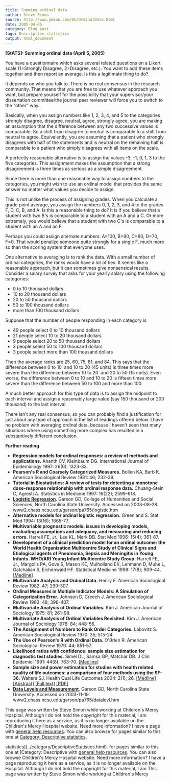 ```yaml
---
title: Summing ordinal data
author: Steve Simon
source: http://www.pmean.com/05/OrdinalData.html
date: 2005-04-05
category: Blog post
tags: Descriptive statistics
output: html_document
---
```

**[StATS]: Summing ordinal data (April 5, 2005)**

You have a questionnaire which asks several related questions on a
Likert scale (1=Strongly Disagree, 2=Disagree, etc.). You want to add
these items together and then report an average. Is this a legitimate
thing to do?

It depends on who you talk to. There is no real consensus in the
research community. That means that you are free to use whatever
approach you want, but prepare yourself for the possibility that your
supervisor/your dissertation committee/the journal peer reviewer will
force you to switch to the \"other\" way.

Basically, when you assign numbers like 1, 2, 3, 4, and 5 to the
categories strongly disagree, disagree, neutral, agree, strongly agree,
you are making an assumption that the difference between any two
successive values is comparable. So a shift from disagree to neutral is
comparable to a shift from neutral to agree. Equivalently, you are
assuming that a patient who strongly disagrees with half of the
statements and is neutral on the remaining half is comparable to a
patient who simply disagrees with all items on the scale.

A perfectly reasonable alternative is to assign the values -3, -1, 0, 1,
3 to the five categories. This assignment makes the assumption that a
strong disagreement is three times as serious as a simple disagreement.

Since there is more than one reasonable way to assign numbers to the
categories, you might wish to use an ordinal model that provides the
same answer no matter what values you decide to assign.

This is not unlike the process of assigning grades. When you calculate a
grade point average, you assign the numbers 0, 1, 2, 3, and 4 to the
grades F, D, C, B, and A. Is this a reasonable thing to do? It is if you
believe that a student with two B\'s is comparable to a student with an
A and a C. Or more extremely, you would believe that a student with two
C\'s is comparable to a student with an A and an F.

Perhaps you could assign alternate numbers: A=100, B=90, C=80, D=70,
F=0. That would penalize someone quite strongly for a single F, much
more so than the scoring system that everyone uses.

One alternative to averaging is to rank the data. With a small number of
ordinal categories, the ranks would have a lot of ties. It seems like a
reasonable approach, but it can sometimes give nonsensical results.
Consider a salary survey that asks for your yearly salary using the
following categories:

-   0 to 10 thousand dollars
-   10 to 20 thousand dollars
-   20 to 50 thousand dollars
-   50 to 100 thousand dollars
-   more than 100 thousand dollars

Suppose that the number of people responding in each category is

-   49 people select 0 to 10 thousand dollars
-   21 people select 10 to 20 thousand dollars
-   9 people select 20 to 50 thousand dollars
-   3 people select 50 to 100 thousand dollars
-   3 people select more than 100 thousand dollars

Then the average ranks are 25, 60, 75, 81, and 84. This says that the
difference between 0 to 10  and 10 to 20 (45 units) is three times more
severe than the difference between 10 to 20  and 20 to 50 (15 units).
Even worse, the difference between 0 to 10 and 10 to 20 is fifteen times
more severe than the difference between 50 to 100 and more than 100.

A much better approach for this type of data is to assign the midpoint
to each interval and assign a reasonably large value (say 150 thousand
or 200 thousand) to the last interval.

There isn\'t any real consensus, so you can probably find a
justification for just about any type of approach in the list of
readings offered below. I have no problem with averaging ordinal data,
because I haven\'t seen that many situations where using something more
complex has resulted in a substantively different conclusion.

**Further reading**

-   **Regression models for ordinal responses: a review of methods and
    applications.** Ananth CV, Kleinbaum DG. International Journal of
    Epidemiology 1997: 26(6); 1323-33.
-   **Pearson\'s R and Coarsely Categorized Measures.** Bollen KA, Barb
    K. American Sociological Review 1981: 46; 232-39.
-   **Tutorial in Biostatistics: A review of tests for detecting a
    monotone dose-response relationship with ordinal response data.**
    Chuang-Stein C, Agresti A. Statistics in Medicine 1997: 16(22);
    2599-618.
-   **[Logistic
    Regression](http://www2.chass.ncsu.edu/garson/pa765/logistic.htm%20)**.
    Garson GD, College of Humanities and Social Sciences, North Carolina
    State University. Accessed on 2003-08-28.
    www2.chass.ncsu.edu/garson/pa765/logistic.htm
-   **Alternative models for ordinal logistic regression.** Greenland S.
    Stat Med 1994: 13(16); 1665-77.
-   **Multivariable prognostic models: issues in developing models,
    evaluating assumptions and adequacy, and measuring and reducing
    errors.** Harrell FE, Jr., Lee KL, Mark DB. Stat Med 1996: 15(4);
    361-87.
-   **Development of a clinical prediction model for an ordinal outcome:
    the World Health Organization Multicentre Study of Clinical Signs
    and Etiological agents of Pneumonia, Sepsis and Meningitis in Young
    Infants. WHO/ARI Young Infant Multicentre Study Group.** Harrell FE,
    Jr., Margolis PA, Gove S, Mason KE, Mulholland EK, Lehmann D, Muhe
    L, Gatchalian S, Eichenwald HF. Statistical Medicine 1998: 17(8);
    909-44.
    [\[Medline\]](http://www.ncbi.nlm.nih.gov/entrez/query.fcgi?cmd=Retrieve&db=PubMed&list_uids=9595619&dopt=Abstract)
-   **Multivariate Analysis and Ordinal Data.** Henry F. American
    Sociological Review 1982: 47; 299-307.
-   **Ordinal Measures in Multiple Indicator Models: A Simulation of
    Categorization Error.** Johnson D, Creech J. American Sociological
    Review 1983: 48; 398-407.
-   **Multivariate Analysis of Ordinal Variables.** Kim J. American
    Journal of Sociology 1975: 81; 261-98.
-   **Multivariate Analysis of Ordinal Variables Revisited.** Kim J.
    American Journal of Sociology 1978: 84; 448-56.
-   **The Assignment of Numbers to Rank Order Categories.** Labovitz S.
    American Sociological Review 1970: 35; 515-24.
-   **The Use of Pearson\'s R with Ordinal Data.** O\'Brien R. American
    Sociological Review 1979: 44; 851-57.
-   **Likelihood ratios with confidence: sample size estimation for
    diagnostic test studies.** Simel DL, Samsa GP, Matchar DB. J Clin
    Epidemiol 1991: 44(8); 763-70.
    [\[Medline\]](http://www.ncbi.nlm.nih.gov/entrez/query.fcgi?cmd=Retrieve&db=PubMed&list_uids=1941027&dopt=Abstract)
-   **Sample size and power estimation for studies with health related
    quality of life outcomes: a comparison of four methods using the
    SF-36.** Walters SJ. Health Qual Life Outcomes 2004: 2(1); 26.
    [\[Medline\]](http://www.ncbi.nlm.nih.gov/entrez/query.fcgi?cmd=Retrieve&db=PubMed&list_uids=15161494&dopt=Abstract)
    [\[Abstract\]](http://www.hqlo.com/content/2/1/26/abstract) [\[Full
    text\]](http://www.hqlo.com/content/2/1/26)
    [\[PDF\]](http://www.hqlo.com/content/pdf/1477-7525-2-26.pdf)
-   **[Data Levels and
    Measurement](http://www2.chass.ncsu.edu/garson/pa765/datalevl.htm%20)**.
    Garson GD, North Carolina State University. Accessed on 2003-11-19.
    www2.chass.ncsu.edu/garson/pa765/datalevl.htm

This page was written by Steve Simon while working at Children\'s Mercy
Hospital. Although I do not hold the copyright for this material, I am
reproducing it here as a service, as it is no longer available on the
Children\'s Mercy Hospital website. Need more information? I have a page
with [general help resources](../GeneralHelp.html). You can also browse
for pages similar to this one at [Category: Descriptive
statistics](../category/DescriptiveStatistics.html).
<!---More--->
statistics](../category/DescriptiveStatistics.html).
for pages similar to this one at [Category: Descriptive
with [general help resources](../GeneralHelp.html). You can also browse
Children\'s Mercy Hospital website. Need more information? I have a page
reproducing it here as a service, as it is no longer available on the
Hospital. Although I do not hold the copyright for this material, I am
This page was written by Steve Simon while working at Children\'s Mercy

<!---Do not use
**[StATS]: Summing ordinal data (April 5, 2005)**
This page was written by Steve Simon while working at Children\'s Mercy
Hospital. Although I do not hold the copyright for this material, I am
reproducing it here as a service, as it is no longer available on the
Children\'s Mercy Hospital website. Need more information? I have a page
with [general help resources](../GeneralHelp.html). You can also browse
for pages similar to this one at [Category: Descriptive
statistics](../category/DescriptiveStatistics.html).
--->

